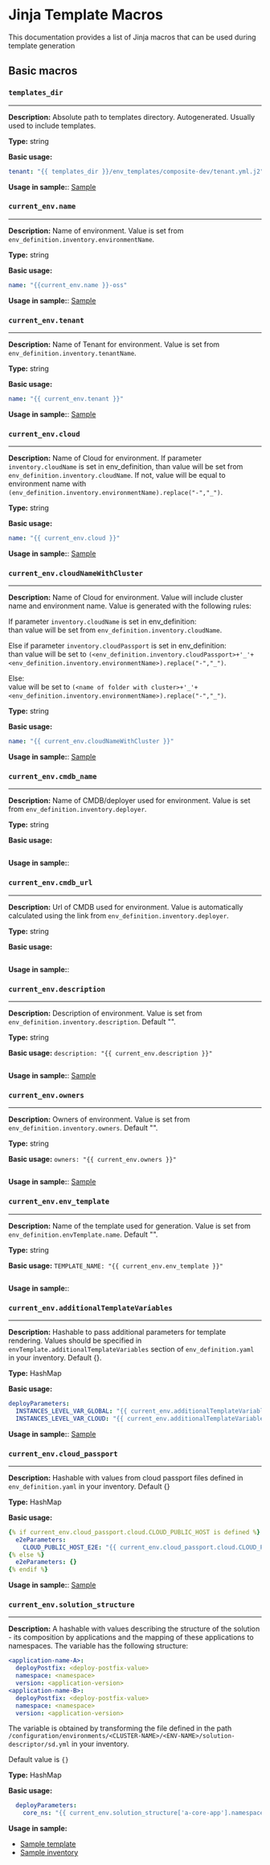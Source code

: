 # Jinja Template Macros

This documentation provides a list of Jinja macros that can be used during template generation

## Basic macros

### `templates_dir`

---
**Description:** Absolute path to templates directory. Autogenerated. Usually used to include templates.  

**Type:** string  

**Basic usage:**

```yaml
tenant: "{{ templates_dir }}/env_templates/composite-dev/tenant.yml.j2"  
```

**Usage in sample:**: [Sample](samples/templates/env_templates/simple.yaml)  

### `current_env.name`

---
**Description:** Name of environment. Value is set from `env_definition.inventory.environmentName`.  

**Type:** string  

**Basic usage:**

```yaml
name: "{{current_env.name }}-oss" 
```

**Usage in sample:**: [Sample](samples/templates/env_templates/composite-dev/Namespaces/oss.yml.j2)  

### `current_env.tenant`

---
**Description:** Name of Tenant for environment. Value is set from `env_definition.inventory.tenantName`.  

**Type:** string  

**Basic usage:**

```yaml
name: "{{ current_env.tenant }}"
```

**Usage in sample:**: [Sample](samples/templates/env_templates/composite-dev/tenant.yml.j2)  

### `current_env.cloud`

---
**Description:** Name of Cloud for environment. If parameter `inventory.cloudName` is set in env_definition, than value will be set from `env_definition.inventory.cloudName`. If not, value will be equal to environment name with `(env_definition.inventory.environmentName).replace("-","_")`.  

**Type:** string  

**Basic usage:**

```yaml
name: "{{ current_env.cloud }}"
```

**Usage in sample:**: [Sample](samples/templates/env_templates/simple/cloud.yml.j2)  

### `current_env.cloudNameWithCluster`

---
**Description:** Name of Cloud for environment. Value will include cluster name and environment name. Value is generated with the following rules:

If parameter `inventory.cloudName` is set in env_definition:  
  than value will be set from `env_definition.inventory.cloudName`.

Else if parameter `inventory.cloudPassport` is set in env_definition:  
  than value will be set to `(<env_definition.inventory.cloudPassport>+'_'+<env_definition.inventory.environmentName>).replace("-","_")`.

Else:  
  value will be set to `(<name of folder with cluster>+'_'+<env_definition.inventory.environmentName>).replace("-","_")`.  

**Type:** string  

**Basic usage:**

```yaml
name: "{{ current_env.cloudNameWithCluster }}"
```

**Usage in sample:**: [Sample](samples/templates/env_templates/composite-dev/cloud.yml.j2)  

### `current_env.cmdb_name`

---
**Description:** Name of CMDB/deployer used for environment. Value is set from `env_definition.inventory.deployer`.  

**Type:** string  

**Basic usage:**

```yaml
```

**Usage in sample:**:  

### `current_env.cmdb_url`

---
**Description:** Url of CMDB used for environment. Value is automatically calculated using the link from `env_definition.inventory.deployer`.  

**Type:** string  

**Basic usage:**

```yaml
```

**Usage in sample:**:  

### `current_env.description`

---
**Description:** Description of environment. Value is set from `env_definition.inventory.description`. Default "".  

**Type:** string  

**Basic usage:** `description: "{{ current_env.description }}"`  

```yaml
```

**Usage in sample:**: [Sample](samples/templates/env_templates/composite-dev/cloud.yml.j2)  

### `current_env.owners`

---
**Description:** Owners of environment. Value is set from `env_definition.inventory.owners`. Default "".  

**Type:** string  

**Basic usage:** `owners: "{{ current_env.owners }}"`

```yaml
```

**Usage in sample:**: [Sample](samples/templates/env_templates/composite-dev/cloud.yml.j2)  

### `current_env.env_template`

---
**Description:** Name of the template used for generation. Value is set from `env_definition.envTemplate.name`. Default "".  

**Type:** string  

**Basic usage:** `TEMPLATE_NAME: "{{ current_env.env_template }}"`

```yaml
```

**Usage in sample:**:  

### `current_env.additionalTemplateVariables`

---
**Description:** Hashable to pass additional parameters for template rendering. Values should be specified in `envTemplate.additionalTemplateVariables` section of `env_definition.yaml` in your inventory. Default {}.  

**Type:** HashMap  

**Basic usage:**

```yaml
deployParameters:
  INSTANCES_LEVEL_VAR_GLOBAL: "{{ current_env.additionalTemplateVariables.GLOBAL_LEVEL_PARAM1 }}"
  INSTANCES_LEVEL_VAR_CLOUD: "{{ current_env.additionalTemplateVariables.CLOUD_LEVEL_PARAM1 }}"
```

**Usage in sample:**: [Sample](samples/templates/env_templates/composite-prod/cloud.yml.j2)

### `current_env.cloud_passport`

---
**Description:** Hashable with values from cloud passport files defined in `env_definition.yaml` in your inventory. Default {}

**Type:** HashMap  

**Basic usage:**

```yaml
{% if current_env.cloud_passport.cloud.CLOUD_PUBLIC_HOST is defined %}
  e2eParameters:
    CLOUD_PUBLIC_HOST_E2E: "{{ current_env.cloud_passport.cloud.CLOUD_PUBLIC_HOST}}"
{% else %}
  e2eParameters: {}
{% endif %}
```

**Usage in sample:**: [Sample](test_data/test_templates/env_templates/composite-dev/cloud.yml.j2)

### `current_env.solution_structure`

---
**Description:** A hashable with values describing the structure of the solution - its composition by applications and the mapping of these applications to namespaces. The variable has the following structure:

```yaml
<application-name-A>:
  deployPostfix: <deploy-postfix-value>
  namespace: <namespace>
  version: <application-version>
<application-name-B>:
  deployPostfix: <deploy-postfix-value>
  namespace: <namespace>
  version: <application-version>
```

The variable is obtained by transforming the file defined in the path `/configuration/environments/<CLUSTER-NAME>/<ENV-NAME>/solution-descriptor/sd.yml` in your inventory.

Default value is `{}`

**Type:** HashMap  

**Basic usage:**

```yaml
  deployParameters:
    core_ns: "{{ current_env.solution_structure['a-core-app'].namespace }}"
```

**Usage in sample:**

- [Sample template](/samples/templates/env_templates/composite-dev/Namespaces/bss.yml.j2)
- [Sample inventory](/samples/environments/sample-cloud-name/composite-with-creds/)
